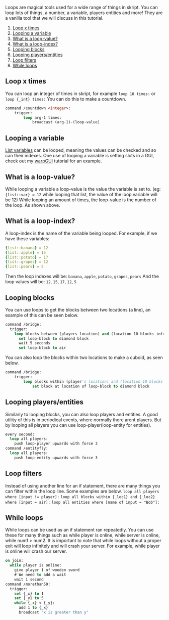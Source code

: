 Loops are magical tools used for a wide range of things in skript. You can loop lots of things, a number, a variable, players entities and more!
They are a vanilla tool that we will discuss in this tutorial.

1) [Loop x times](#Loop-x-times)
2) [Looping a variable](#Looping-a-variable)
3) [What is a loop-value?](#What-is-a-loop-value?)
4) [What is a loop-index?](#What-is-a-loop-index?)
5) [Looping blocks](#Looping-blocks)
6) [Looping players/entities](#Looping-players/entities)
7) [Loop filters](#Loop-filters)
8) [While loops](#While-loops)

## Loop x times
You can loop an integer of times in skript, for example `loop 10 times:` or `loop {_int} times:`
You can do this to make a countdown.
```vb
command /countdown <integer>:
	trigger:
		loop arg-1 times:
			broadcast (arg-1)-(loop-value)
```
## Looping a variable
[List variables](https://github.com/Simpleton6969/Skripts/blob/main/Variables.md#list-variables) can be looped, meaning the values can be checked and so can their indexes.
One use of looping a variable is setting slots in a GUI, check out my [warpGUI](https://github.com/Simpleton6969/Skripts/blob/main/WarpGUI.md) tutorial for an example.

## What is a loop-value?
While looping a variable a loop-value is the value the variable is set to. (eg: `{list::var} = 12` while looping that list, the value of the loop variable will be 12)
While looping an amount of times, the loop-value is the number of the loop. As shown above.

## What is a loop-index?
A loop-index is the name of the variable being looped.
For example, if we have these variables:
```yml
{list::banana} = 12
{list::apple} = 15
{list::potato} = 17
{list::grapes} = 12
{list::pears} = 5
```
Then the loop indexes will be: `banana`, `apple`, `potato`, `grapes`, `pears`
And the loop values will be: `12`, `15`, `17`, `12`, `5`
## Looping blocks
You can use loops to get the blocks between two locations (a line), an example of this can be seen below.
```vb
command /bridge:
  trigger:
    loop blocks between (players location) and (location 10 blocks infront of players location):
      set loop-block to diamond block
      wait 5 seconds
      set loop-block to air
```
You can also loop the blocks within two locations to make a cuboid, as seen below.
```vb
command /bridge:
	trigger:
		loop blocks within (player's location) and (location 10 blocks infront of player):
			set block at location of loop-block to diamond block
```

## Looping players/entities
Similarly to looping blocks, you can also loop players and entities. 
A good utility of this is in periodical events, where normally there arent players. But by looping all players you can use loop-player(loop-entity for entities).
```vb
every second:
  loop all players:
    push loop-player upwards with force 3
command /entityfly:
  loop all players:
    push loop-entity upwards with force 3
```
## Loop filters
Instead of using another line for an if statement, there are many things you can filter within the loop line. Some examples are below.
`loop all players where [input != player]:`
`loop all blocks within {_loc1} and {_loc2} where [input = air]:`
`loop all entities where [name of input = "Bob"]:`
## While loops
While loops can be used as an if statement ran repeatedly.
You can use these for many things such as while player is online, while server is online, while num1 > num2.
It is important to note that while loops without a proper exit will loop infinitely and will crash your server.
For example, while player is online will crash our server.
```vb
on join:
  while player is online:
    give player 1 of wooden sword
    # We need to add a wait
    wait 1 second
command /morethan50:
  trigger:
    set {_x} to 1
    set {_y} to 5
    while {_x} < {_y}:
      add 1 to {_x}
      broadcast "x is greater than y"
```
